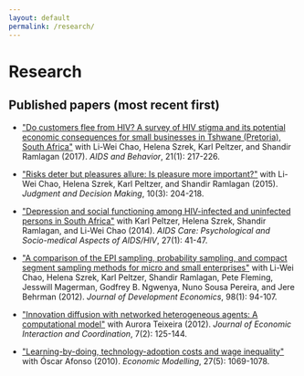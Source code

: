 ```yaml
---
layout: default
permalink: /research/
---
```

# Research

## Published papers (most recent first)

- ["Do customers flee from HIV? A survey of HIV stigma and its potential economic consequences for small businesses in Tshwane (Pretoria), South Africa"](https://doi.org/10.1007/s10461-016-1463-1) with Li-Wei Chao, Helena Szrek, Karl Peltzer, and Shandir Ramlagan (2017).  *AIDS and Behavior*, 21(1): 217-226.

- ["Risks deter but pleasures allure: Is pleasure more important?"](http://journal.sjdm.org/14/141118/jdm141118.pdf) with Li-Wei Chao, Helena Szrek, Karl Peltzer, and Shandir Ramlagan (2015). *Judgment and Decision Making*, 10(3): 204-218.

- ["Depression and social functioning among HIV-infected and uninfected persons in South Africa"](https://doi.org/10.1080/09540121.2014.946383) with Karl Peltzer, Helena Szrek, Shandir Ramlagan, and Li-Wei Chao (2014). *AIDS Care: Psychological and Socio-medical Aspects of AIDS/HIV*, 27(1): 41-47.

- ["A comparison of the EPI sampling, probability sampling, and compact segment sampling methods for micro and small enterprises"](https://doi.org/10.1016/j.jdeveco.2011.08.007) with Li-Wei Chao, Helena Szrek, Karl Peltzer, Shandir Ramlagan, Pete Fleming, Jesswill Magerman, Godfrey B. Ngwenya, Nuno Sousa Pereira, and Jere Behrman (2012). *Journal of Development Economics*, 98(1): 94-107.

- ["Innovation diffusion with networked heterogeneous agents: A computational model"](https://doi.org/10.1007/s11403-011-0086-x) with Aurora Teixeira (2012). *Journal of Economic Interaction and Coordination*, 7(2): 125-144.

- ["Learning-by-doing, technology-adoption costs and wage inequality"](https://doi.org/10.1016/j.econmod.2010.04.002) with Óscar Afonso (2010). *Economic Modelling*, 27(5): 1069-1078.

